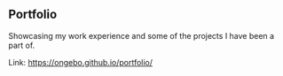 ## Portfolio

Showcasing my work experience and some of the projects I have been a part of.

Link: https://ongebo.github.io/portfolio/
